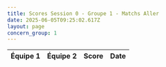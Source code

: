 ```yaml
---
title: Scores Session 0 - Groupe 1 - Matchs Aller
date: 2025-06-05T09:25:02.617Z
layout: page
concern_group: 1
---
```




| Équipe 1 | Équipe 2 | Score | Date |
|----------|----------|-------|------|

